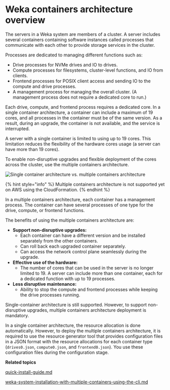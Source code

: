 # Weka containers architecture overview

The servers in a Weka system are members of a cluster. A server includes several containers containing software instances called processes that communicate with each other to provide storage services in the cluster.

Processes are dedicated to managing different functions such as:

* Drive processes for NVMe drives and IO to drives.
* Compute processes for filesystems, cluster-level functions, and IO from clients.
* Frontend processes for POSIX client access and sending IO to the compute and drive processes.
* A management process for managing the overall cluster. (A management process does not require a dedicated core to run.)

Each drive, compute, and frontend process requires a dedicated core. In a single container architecture, a container can include a maximum of 19 cores, and all processes in the container must be of the same version. As a result, during an upgrade, the container is not available, and the service is interrupted.

A server with a single container is limited to using up to 19 cores. This limitation reduces the flexibility of the hardware cores usage (a server can have more than 19 cores).

To enable non-disruptive upgrades and flexible deployment of the cores across the cluster, use the multiple containers architecture.

![Single container architecture vs. multiple containers architecture](../../.gitbook/assets/V4\_MBC\_overview.png)

{% hint style="info" %}
Multiple containers architecture is not supported yet on AWS using the CloudFormation.
{% endhint %}

In a multiple containers architecture, each container has a management process. The container can have several processes of one type for the drive, compute, or frontend functions.

The benefits of using the multiple containers architecture are:

* **Support non-disruptive upgrades:**
  * Each container can have a different version and be installed separately from the other containers.
  * Can roll back each upgraded container separately.
  * Can access the network control plane seamlessly during the upgrade.
* **Effective use of the hardware:**
  * The number of cores that can be used in the server is no longer limited to 19. A server can include more than one container, each for a dedicated function with up to 19 processes.
* **Less disruptive maintenance:**
  * Ability to stop the compute and frontend processes while keeping the drive processes running.

Single-container architecture is still supported. However, to support non-disruptive upgrades, multiple containers architecture deployment is mandatory.

In a single container architecture, the resource allocation is done automatically. However, to deploy the multiple containers architecture, it is required to use the resource generator tool that provides configuration files in a JSON format with the resource allocations for each container type (`drives0.json`, `compute0.json`, and `frontend0.json`). You use these configuration files during the configuration stage.



**Related topics**

[quick-install-guide.md](../../getting-started-with-weka/quick-install-guide.md "mention")

[weka-system-installation-with-multiple-containers-using-the-cli.md](../bare-metal/weka-system-installation-with-multiple-containers-using-the-cli.md "mention")
